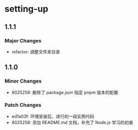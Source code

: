 # setting-up

## 1.1.1

### Major Changes

- refactor: 调整文件夹目录

## 1.1.0

### Minor Changes

- 8025258: 删除了 package.json 指定 pnpm 版本的配置

### Patch Changes

- ed1a03f: 环境安装后，进行的一段实例代码
- 8025258: 添加 README.md 文档，补充了 Node.js 学习的初衷
